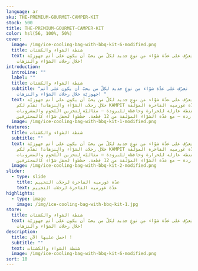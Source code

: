 ```yaml
---
language: ar
sku: THE-PREMIUM-GOURMET-CAMPER-KIT
stock: 500
title: THE-PREMIUM-GOURMET-CAMPER-KIT
color: hsl(56, 100%, 50%)
cover:
  image: /img/ice-cooling-bag-with-bbq-kit-6-modified.png
  title: شنطة الشواء والكشتات
  text: تعرّف على عدّة شوّاء من نوعٍ جديد لكلّ من يحبّ أن يكون على أتم جهوزيّة
    خلال رحلات الشوّاء والنزهات!
introduction:
  introLine: ""
  label: ""
  title: شنطة الشواء والكشتات
  subtitle: "تعرّف على عدّة شوّاء من نوعٍ جديد لكلّ من يحبّ أن يكون على أتم
    جهوزيّة خلال رحلات الشوّاء والنزهات! "
  text: تعرّف على عدّة شوّاء من نوعٍ جديد لكلّ من يحبّ أن يكون على أتم جهوزيّة
    خلال رحلات الشوّاء والنزهات! تقدّم لكم KAMPIT عدّة غورميه الفاخرة المؤلّفة
    من شنطة عازلة للحرارة وحافظة للبرودة – مثاليّة لتخزين الّلحوم والمشروبات
    الباردة – مع عدّة الشوّاء المؤلّفة من 12 قطعة. خطّطوا لحفل شوّاء كالمحترفين!
  image: /img/ice-cooling-bag-with-bbq-kit-1-modified.png
features:
  title: شنطة الشواء والكشتات
  subtitle: ""
  text: تعرّف على عدّة شوّاء من نوعٍ جديد لكلّ من يحبّ أن يكون على أتم جهوزيّة
    خلال رحلات الشوّاء والنزهات! تقدّم لكم KAMPIT عدّة غورميه الفاخرة المؤلّفة
    من شنطة عازلة للحرارة وحافظة للبرودة – مثاليّة لتخزين الّلحوم والمشروبات
    الباردة – مع عدّة الشوّاء المؤلّفة من 12 قطعة. خطّطوا لحفل شوّاء كالمحترفين!
  image: /img/ice-cooling-bag-with-bbq-kit-2-modified.png
slider:
  - type: slide
    title: عدّة غورميه الفاخرة لرحلات التخييم
    text: عدّة غورميه الفاخرة لرحلات التخييم
highlights:
  - type: image
    image: /img/ice-cooling-bag-with-bbq-kit-1.jpg
store:
  title: شنطة الشواء والكشتات
  text: تعرّف على عدّة شوّاء من نوعٍ جديد لكلّ من يحبّ أن يكون على أتم جهوزيّة
    خلال رحلات الشوّاء والنزهات!
description:
  title: احصل عليها الآن !
  subtitle: ""
  text: شنطة الشواء والكشتات
  image: /img/ice-cooling-bag-with-bbq-kit-6-modified.png
sort: 10
---
```


